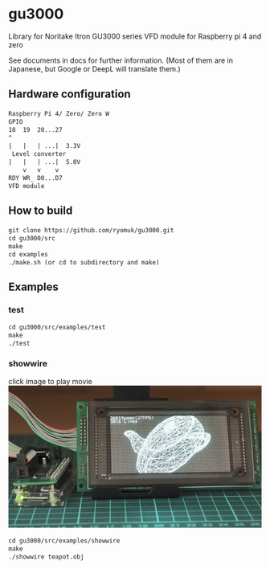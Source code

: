 # gu3000
Library for Noritake Itron GU3000 series VFD module for Raspberry pi 4 and zero

See documents in docs for further information.
(Most of them are in Japanese, but Google or DeepL will translate them.)

## Hardware configuration
```
Raspberry Pi 4/ Zero/ Zero W
GPIO
18  19  20...27
^  
|   |   | ...|  3.3V
 Level converter 
|   |   | ...|  5.0V
    v   v    v
RDY WR_ D0...D7
VFD module
```

## How to build
```
git clone https://github.com/ryomuk/gu3000.git
cd gu3000/src
make
cd examples
./make.sh (or cd to subdirectory and make)
```

## Examples
### test
```
cd gu3000/src/examples/test
make
./test
```

### showwire
click image to play movie
[![](images/teapot.jpg)](https://www.youtube.com/watch?v=gbkjLUjZCEo "showwire teapot.obj")
```
cd gu3000/src/examples/showwire
make
./showwire teapot.obj
```

